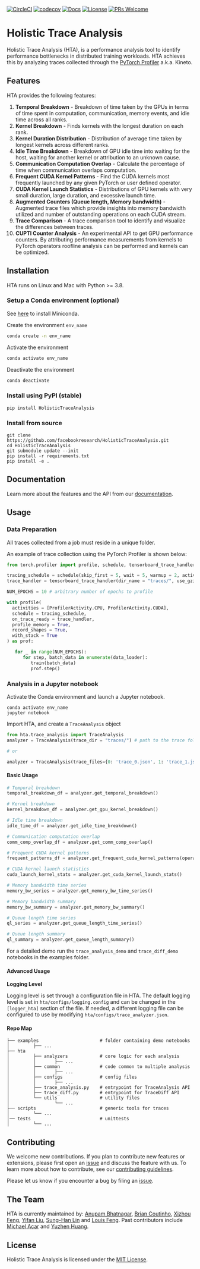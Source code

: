 [![CircleCI](https://circleci.com/gh/facebookresearch/HolisticTraceAnalysis.svg?style=shield)](https://app.circleci.com/pipelines/github/facebookresearch/HolisticTraceAnalysis)
[![codecov](https://codecov.io/github/facebookresearch/holistictraceanalysis/branch/main/graph/badge.svg?token=R44P6M3RJN)](https://codecov.io/github/facebookresearch/holistictraceanalysis)
[![Docs](https://readthedocs.org/projects/hta/badge/?version=latest)](https://hta.readthedocs.io/en/latest/?badge=latest)
[![License](https://img.shields.io/badge/License-MIT-blue.svg)](https://github.com/facebookresearch/HolisticTraceAnalysis/blob/main/LICENSE)
[![PRs Welcome](https://img.shields.io/badge/PRs-welcome-brightgreen.svg)](https://github.com/facebookresearch/HolisticTraceAnalysis/blob/main/CONTRIBUTING.md)

# Holistic Trace Analysis

Holistic Trace Analysis (HTA), is a performance analysis tool to identify performance bottlenecks in
distributed training workloads. HTA achieves this by analyzing traces collected through the [PyTorch
Profiler](https://github.com/pytorch/kineto) a.k.a. Kineto.

## Features

HTA provides the following features:

1. __Temporal Breakdown__ - Breakdown of time taken by the GPUs in terms of time spent in
   computation, communication, memory events, and idle time across all ranks.
1. __Kernel Breakdown__ - Finds kernels with the longest duration on each rank.
1. __Kernel Duration Distribution__ - Distribution of average time taken by longest kernels across
   different ranks.
1. __Idle Time Breakdown__ - Breakdown of GPU idle time into waiting for the host, waiting for
   another kernel or attribution to an unknown cause.
1. __Communication Computation Overlap__ - Calculate the percentage of time when communication
   overlaps computation.
1. __Frequent CUDA Kernel Patterns__ - Find the CUDA kernels most frequently launched by any given
   PyTorch or user defined operator.
1. __CUDA Kernel Launch Statistics__ - Distributions of GPU kernels with very small duration, large
   duration, and excessive launch time.
1. __Augmented Counters (Queue length, Memory bandwidth)__ - Augmented trace files which provide
   insights into memory bandwidth utilized and number of outstanding operations on each CUDA stream.
1. __Trace Comparison__ - A trace comparison tool to identify and visualize the differences between
   traces.
1. __CUPTI Counter Analysis__ - An experimental API to get GPU performance counters. By attributing
   performance measurements from kernels to PyTorch operators roofline analysis can be performed and
   kernels can be optimized.

## Installation

HTA runs on Linux and Mac with Python >= 3.8.

### Setup a Conda environment (optional)

See [here](https://docs.conda.io/en/latest/miniconda.html) to install Miniconda.

Create the environment `env_name`
``` bash
conda create -n env_name
```

Activate the environment
``` bash
conda activate env_name
```

Deactivate the environment
``` bash
conda deactivate
```

### Install using PyPI (stable)

```
pip install HolisticTraceAnalysis
```

### Install from source

```
git clone https://github.com/facebookresearch/HolisticTraceAnalysis.git
cd HolisticTraceAnalysis
git submodule update --init
pip install -r requirements.txt
pip install -e .
```

## Documentation

Learn more about the features and the API from our [documentation](https://hta.readthedocs.io/en/latest/index.html).

## Usage

### Data Preparation
All traces collected from a job must reside in a unique folder.

An example of trace collection using the PyTorch Profiler is shown below:

```python
from torch.profiler import profile, schedule, tensorboard_trace_handler

tracing_schedule = schedule(skip_first = 5, wait = 5, warmup = 2, active = 2, repeat = 1)
trace_handler = tensorboard_trace_handler(dir_name = "traces/", use_gzip = True)

NUM_EPOCHS = 10 # arbitrary number of epochs to profile

with profile(
  activities = [ProfilerActivity.CPU, ProfilerActivity.CUDA],
  schedule = tracing_schedule,
  on_trace_ready = trace_handler,
  profile_memory = True,
  record_shapes = True,
  with_stack = True
) as prof:

   for _ in range(NUM_EPOCHS):
      for step, batch_data in enumerate(data_loader):
         train(batch_data)
         prof.step()
```

### Analysis in a Jupyter notebook

Activate the Conda environment and launch a Jupyter notebook.
```
conda activate env_name
jupyter notebook
```

Import HTA, and create a `TraceAnalysis` object
``` python
from hta.trace_analysis import TraceAnalysis
analyzer = TraceAnalysis(trace_dir = "traces/") # path to the trace folder

# or 

analyzer = TraceAnalysis(trace_files={0: 'trace_0.json', 1: 'trace_1.json.gz'})
```

#### Basic Usage

``` python
# Temporal breakdown
temporal_breakdown_df = analyzer.get_temporal_breakdown()

# Kernel breakdown
kernel_breakdown_df = analyzer.get_gpu_kernel_breakdown()

# Idle time breakdown
idle_time_df = analyzer.get_idle_time_breakdown()

# Communication computation overlap
comm_comp_overlap_df = analyzer.get_comm_comp_overlap()

# Frequent CUDA kernel patterns
frequent_patterns_df = analyzer.get_frequent_cuda_kernel_patterns(operator_name="aten::linear", output_dir="/new/trace/path")

# CUDA kernel launch statistics
cuda_launch_kernel_stats = analyzer.get_cuda_kernel_launch_stats()

# Memory bandwidth time series
memory_bw_series = analyzer.get_memory_bw_time_series()

# Memory bandwidth summary
memory_bw_summary = analyzer.get_memory_bw_summary()

# Queue length time series
ql_series = analyzer.get_queue_length_time_series()

# Queue length summary
ql_summary = analyzer.get_queue_length_summary()
```

For a detailed demo run the `trace_analysis_demo` and `trace_diff_demo` notebooks in the examples folder.

#### Advanced Usage

__Logging Level__

Logging level is set through a configuration file in HTA. The default logging level is set in
`hta/configs/logging.config` and can be changed in the `[logger_hta]` section of the file.
If needed, a different logging file can be configured to use by modifying
`hta/configs/trace_analyzer.json`.

#### Repo Map

```
├── examples                       # folder containing demo notebooks
│         ├── ...
├── hta
│         ├── analyzers            # core logic for each analysis
│         │       ├── ...
│         ├── common               # code common to multiple analysis
│         │       ├── ...
│         ├── configs              # config files
│         │       ├── ...
│         ├── trace_analysis.py    # entrypoint for TraceAnalysis API
│         ├── trace_diff.py        # entrypoint for TraceDiff API
│         └── utils                # utility files
│                 └── ...
├── scripts                        # generic tools for traces
│         └── ...
│── tests                          # unittests
│         └── ...
```

## Contributing
We welcome new contributions. If you plan to contribute new features or extensions, please first
open an [issue](https://github.com/facebookresearch/HolisticTraceAnalysis/issues) and discuss the feature with
us. To learn more about how to contribute, see our [contributing guidelines](https://github.com/facebookresearch/HolisticTraceAnalysis/blob/main/CONTRIBUTING.md).

Please let us know if you encounter a bug by filing an [issue](https://github.com/facebookresearch/HolisticTraceAnalysis/issues).

## The Team
HTA is currently maintained by: [Anupam Bhatnagar](https://github.com/anupambhatnagar), [Brian Coutinho](https://github.com/briancoutinho),
[Xizhou Feng](https://github.com/fengxizhou), [Yifan Liu](https://github.com/yifanliu112), [Sung-Han Lin](https://github.com/sunghlin) and
[Louis Feng](https://github.com/louisfeng). Past contributors include [Michael Acar](https://github.com/mjacar) and [Yuzhen Huang](https://github.com/Yuzhen11).

## License
Holistic Trace Analysis is licensed under the [MIT License](https://github.com/facebookresearch/HolisticTraceAnalysis/blob/main/LICENSE).

